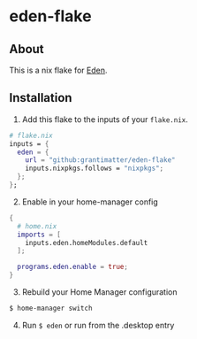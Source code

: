 # eden-flake

## About
This is a nix flake for [Eden](https://git.eden-emu.dev/eden-emu/eden).

## Installation
1. Add this flake to the inputs of your `flake.nix`.
```nix
# flake.nix
inputs = {
  eden = {
    url = "github:grantimatter/eden-flake"
    inputs.nixpkgs.follows = "nixpkgs";
  };
};
```

2. Enable in your home-manager config
```nix
{
  # home.nix
  imports = [
    inputs.eden.homeModules.default
  ];

  programs.eden.enable = true;
}
```

3. Rebuild your Home Manager configuration
```sh
$ home-manager switch
```

4. Run `$ eden` or run from the .desktop entry
